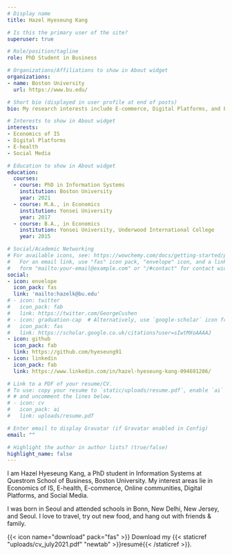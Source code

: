 ```yaml
---
# Display name
title: Hazel Hyeseung Kang

# Is this the primary user of the site?
superuser: true

# Role/position/tagline
role: PhD Student in Business 

# Organizations/Affiliations to show in About widget
organizations:
- name: Boston University
  url: https://www.bu.edu/

# Short bio (displayed in user profile at end of posts)
bio: My research interests include E-commerce, Digital Platforms, and E-health. 

# Interests to show in About widget
interests:
- Economics of IS
- Digital Platforms
- E-health
- Social Media

# Education to show in About widget
education:
  courses:
  - course: PhD in Information Systems
    institution: Boston University
    year: 2021
  - course: M.A., in Economics
    institution: Yonsei University
    year: 2017
  - course: B.A., in Economics
    institution: Yonsei University, Underwood International College
    year: 2015

# Social/Academic Networking
# For available icons, see: https://wowchemy.com/docs/getting-started/page-builder/#icons
#   For an email link, use "fas" icon pack, "envelope" icon, and a link in the
#   form "mailto:your-email@example.com" or "/#contact" for contact widget.
social:
- icon: envelope
  icon_pack: fas
  link: 'mailto:hazelk@bu.edu'
# - icon: twitter
#   icon_pack: fab
#   link: https://twitter.com/GeorgeCushen
# - icon: graduation-cap  # Alternatively, use `google-scholar` icon from `ai` icon pack
#   icon_pack: fas
#   link: https://scholar.google.co.uk/citations?user=sIwtMXoAAAAJ
- icon: github
  icon_pack: fab
  link: https://github.com/hyeseung91
- icon: linkedin
  icon_pack: fab
  link: https://www.linkedin.com/in/hazel-hyeseung-kang-094691206/

# Link to a PDF of your resume/CV.
# To use: copy your resume to `static/uploads/resume.pdf`, enable `ai` icons in `params.toml`, 
# # and uncomment the lines below.
# - icon: cv
#   icon_pack: ai
#   link: uploads/resume.pdf

# Enter email to display Gravatar (if Gravatar enabled in Config)
email: ""

# Highlight the author in author lists? (true/false)
highlight_name: false
---
```


I am Hazel Hyeseung Kang, a PhD student in Information Systems at Questrom School of Business, Boston University. My interest areas lie in Economics of IS, E-health, E-commerce, Online communities, Digital Platforms, and Social Media.

I was born in Seoul and attended schools in Bonn, New Delhi, New Jersey, and Seoul. I love to travel, try out new food, and hang out with friends & family. 

{{< icon name="download" pack="fas" >}} Download my {{< staticref "uploads/cv_july2021.pdf" "newtab" >}}resumé{{< /staticref >}}.
